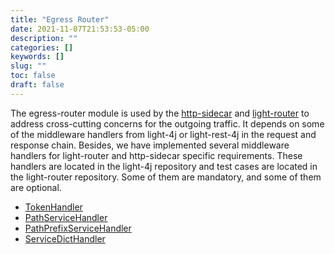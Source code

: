 ```yaml
---
title: "Egress Router"
date: 2021-11-07T21:53:53-05:00
description: ""
categories: []
keywords: []
slug: ""
toc: false
draft: false
---
```


The egress-router module is used by the [http-sidecar][] and [light-router][] to address cross-cutting concerns for the outgoing traffic. It depends on some of the middleware handlers from light-4j or light-rest-4j in the request and response chain. Besides, we have implemented several middleware handlers for light-router and http-sidecar specific requirements. These handlers are located in the light-4j repository and test cases are located in the light-router repository. Some of them are mandatory, and some of them are optional. 

* [TokenHandler](/service/router/token-handler/)
* [PathServiceHandler](/service/router/path-service/)
* [PathPrefixServiceHandler](/service/router/path-prefix-serivce/)
* [ServiceDictHandler](/service/router/service-dict/)

[http-sidecar]: /service/http-sidecar/
[light-router]: /service/router/

